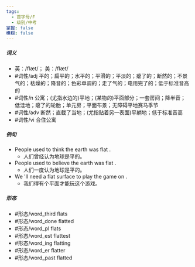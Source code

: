```yaml
---
tags:
  - 首字母/F
  - 级别/中考
掌握: false
模糊: false
---
```

##### 词义
- 英：/flæt/； 美：/flæt/
- #词性/adj  平的；扁平的；水平的；平滑的；平淡的；瘪了的；断然的；不景气的；枯燥的；降音的；色彩单调的；走了气的；电用完了的；低于标准音高的
- #词性/n  公寓；(尤指水边的)平地；(某物的)平面部分；一套房间；降半音；低洼地；瘪了的轮胎；单元房；平面布景；无障碍平地赛马季节
- #词性/adv  断然；直截了当地；(尤指贴着另一表面)平躺地；低于标准音高
- #词性/vi  合住公寓
##### 例句
- People used to think the earth was flat .
	- 人们曾经认为地球是平的。
- People used to believe the earth was flat .
	- 人们一度认为地球是平的。
- We 'll need a flat surface to play the game on .
	- 我们得有个平面才能玩这个游戏。
##### 形态
- #形态/word_third flats
- #形态/word_done flatted
- #形态/word_pl flats
- #形态/word_est flattest
- #形态/word_ing flatting
- #形态/word_er flatter
- #形态/word_past flatted
